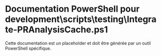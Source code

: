 # Documentation PowerShell pour development\scripts\testing\Integrate-PRAnalysisCache.ps1

Cette documentation est un placeholder et doit être générée par un outil PowerShell spécifique.
